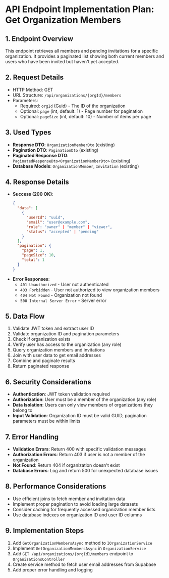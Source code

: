 # API Endpoint Implementation Plan: Get Organization Members

## 1. Endpoint Overview
This endpoint retrieves all members and pending invitations for a specific organization. It provides a paginated list showing both current members and users who have been invited but haven't yet accepted.

## 2. Request Details
- HTTP Method: GET
- URL Structure: `/api/organizations/{orgId}/members`
- Parameters:
  - Required: `orgId` (Guid) - The ID of the organization
  - Optional: `page` (int, default: 1) - Page number for pagination
  - Optional: `pageSize` (int, default: 10) - Number of items per page

## 3. Used Types
- **Response DTO**: `OrganizationMemberDto` (existing)
- **Pagination DTO**: `PaginationDto` (existing)
- **Paginated Response DTO**: `PaginatedResponseDto<OrganizationMemberDto>` (existing)
- **Database Models**: `OrganizationMember`, `Invitation` (existing)

## 4. Response Details
- **Success (200 OK)**:
  ```json
  {
    "data": [
      {
        "userId": "uuid",
        "email": "user@example.com",
        "role": "owner" | "member" | "viewer",
        "status": "accepted" | "pending"
      }
    ],
    "pagination": {
      "page": 1,
      "pageSize": 10,
      "total": 1
    }
  }
  ```
- **Error Responses**:
  - `401 Unauthorized` - User not authenticated
  - `403 Forbidden` - User not authorized to view organization members
  - `404 Not Found` - Organization not found
  - `500 Internal Server Error` - Server error

## 5. Data Flow
1. Validate JWT token and extract user ID
2. Validate organization ID and pagination parameters
3. Check if organization exists
4. Verify user has access to the organization (any role)
5. Query organization members and invitations
6. Join with user data to get email addresses
7. Combine and paginate results
8. Return paginated response

## 6. Security Considerations
- **Authentication**: JWT token validation required
- **Authorization**: User must be a member of the organization (any role)
- **Data Isolation**: Users can only view members of organizations they belong to
- **Input Validation**: Organization ID must be valid GUID, pagination parameters must be within limits

## 7. Error Handling
- **Validation Errors**: Return 400 with specific validation messages
- **Authorization Errors**: Return 403 if user is not a member of the organization
- **Not Found**: Return 404 if organization doesn't exist
- **Database Errors**: Log and return 500 for unexpected database issues

## 8. Performance Considerations
- Use efficient joins to fetch member and invitation data
- Implement proper pagination to avoid loading large datasets
- Consider caching for frequently accessed organization member lists
- Use database indexes on organization ID and user ID columns

## 9. Implementation Steps
1. Add `GetOrganizationMembersAsync` method to `IOrganizationService`
2. Implement `GetOrganizationMembersAsync` in `OrganizationService`
3. Add `GET /api/organizations/{orgId}/members` endpoint to `OrganizationsController`
4. Create service method to fetch user email addresses from Supabase
5. Add proper error handling and logging
